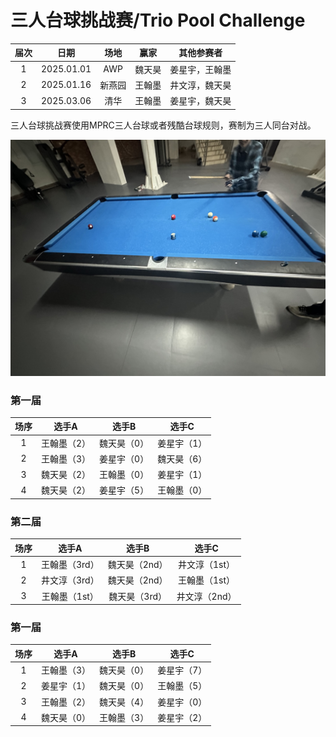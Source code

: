 # 三人台球挑战赛/Trio Pool Challenge

| 届次 | 日期       | 场地    | 赢家   | 其他参赛者                 |
| :--: | :--------: | :----: | :---: | :------------------------: |
| 1    | 2025.01.01 | AWP    | 魏天昊 | 姜星宇，王翰墨              |
| 2    | 2025.01.16 | 新燕园 | 王翰墨 | 井文淳，魏天昊              |
| 3    | 2025.03.06 | 清华   | 王翰墨 | 姜星宇，魏天昊              |

三人台球挑战赛使用MPRC三人台球或者残酷台球规则，赛制为三人同台对战。

![](./img/trio_pool_challenge.jpg)

### 第一届

| 场序 | 选手A        | 选手B       | 选手C       |
| :--: | :---------: | :---------: | :---------: |
| 1    | 王翰墨（2）  | 魏天昊（0）  | 姜星宇（1）  |
| 2    | 王翰墨（3）  | 姜星宇（0）  | 魏天昊（6）  |
| 3    | 魏天昊（2）  | 王翰墨（0）  | 姜星宇（1）  |
| 4    | 魏天昊（2）  | 姜星宇（5）  | 王翰墨（0）  |

### 第二届

| 场序 | 选手A         | 选手B        | 选手C        |
| :--: | :----------: | :----------: | :----------: |
| 1    | 王翰墨（3rd） | 魏天昊（2nd） | 井文淳（1st） |
| 2    | 井文淳（3rd） | 魏天昊（2nd） | 王翰墨（1st） |
| 3    | 王翰墨（1st） | 魏天昊（3rd） | 井文淳（2nd） |

### 第一届

| 场序 | 选手A        | 选手B       | 选手C       |
| :--: | :---------: | :---------: | :---------: |
| 1    | 王翰墨（3）  | 魏天昊（0）  | 姜星宇（7）  |
| 2    | 姜星宇（1）  | 魏天昊（0）  | 王翰墨（5）  |
| 3    | 王翰墨（2）  | 魏天昊（4）  | 姜星宇（0）  |
| 4    | 魏天昊（0）  | 王翰墨（3）  | 姜星宇（2）  |